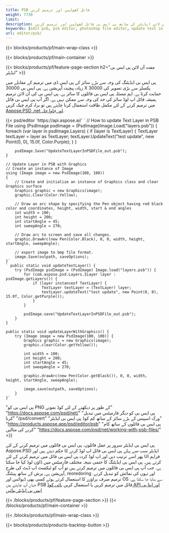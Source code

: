 ```yaml
---
title: PSB فائل کھولیں اور ترمیم کریں
weight: 7730
limit: 
description: آن لائن ایڈیٹر کے ساتھ پی ایس بی فائل کھولیں اور ترمیم کریں
keywords: [edit psb, psb editor, photoshop file editor, update text in psb, update psb, open psb, update text in psb]
url: editor/psb/
---
```


{{< blocks/products/pf/main-wrap-class >}}

{{< blocks/products/pf/main-container >}}

{{< blocks/products/pf/feature-page-section h2="مفت آن لائن پی ایس بی ایڈیٹر" >}}
<p>پی ایس بی ایڈیٹنگ کی وجہ سے بڑے سائز کے پی ایس ڈی میں ترمیم کے مقابلے میں زیادہ پیچیدہ آپریشن ہے. پی ایس بی 30000 X 30000 پکسلز سے بڑی تصویر کی حمایت کرتا ہے. اہم مسئلہ پی ایس بی فائلوں کا سائز ہے. پی ایس بی کی آن لائن ترمیم ہمیشہ فائل اپ لوڈ سائز کی حد کی وجہ سے ممکن نہیں ہے. اگر آپ پی ایس بی فائل میں ترمیم کرنے کے لئے مکمل طاقت استعمال کرنا چاہتے ہیں تو براہ کرم چیک کریں <a href="/psd/{{< lang-code >}}">Aspose.PSD .net اور جاوا حل</a>. </p>
{{< psd/editor `https://api.aspose.ai/` 
`	// How to update Text Layer in PSB File
	using (PsdImage psdImage = (PsdImage)Image.Load("layers.psb"))
  	{
		foreach (var layer in psdImage.Layers)
		{
			if (layer is TextLayer)
			{
				TextLayer textLayer = layer as TextLayer;
				textLayer.UpdateText("test update", new Point(0, 0), 15.0f, Color.Purple);
			}
		}

		psdImage.Save("UpdateTextLayerInPSDFile_out.psb");
	}
	
	// Update Layer in PSB with Graphics
	// Create an instance of Image
	using (Image image = new PsdImage(100, 100))
	{
		// Create and initialize an instance of Graphics class and clear Graphics surface
		Graphics graphic = new Graphics(image);
		graphic.Clear(Color.Yellow);

		// Draw an arc shape by specifying the Pen object having red black color and coordinates, height, width, start & end angles                 
		int width = 100;
		int height = 200;
		int startAngle = 45;
		int sweepAngle = 270;

		// Draw arc to screen and save all changes.
		graphic.DrawArc(new Pen(Color.Black), 0, 0, width, height, startAngle, sweepAngle);

		// export image to bmp file format.
		image.Save(outpath, saveOptions);
	}` 
	` public static void updateTextLayer() {
        try (PsdImage psdImage = (PsdImage) Image.load("layers.psb")) {
            for (com.aspose.psd.Layers.ILayer layer : psdImage.getLayers()) {
                if (layer instanceof TextLayer) {
                    TextLayer textLayer = (TextLayer) layer;
                    textLayer.updateText("test update", new Point(0, 0), 15.0f, Color.getPurple());
                }
            }

            psdImage.save("UpdateTextLayerInPSDFile_out.psb");
        }
    }

    public static void updateLayerWithGraphics() {
        try (Image image = new PsdImage(100, 100)) {
            Graphics graphic = new Graphics(image);
            graphic.clear(Color.getYellow());

            int width = 100;
            int height = 200;
            int startAngle = 45;
            int sweepAngle = 270;

            graphic.drawArc(new Pen(Color.getBlack()), 0, 0, width, height, startAngle, sweepAngle);

            image.save(outpath, saveOptions);
        }
    }` 
"پی ایس بی کو PNG کے طور پر دیکھنے کے لئے کوڈ نمونے"  "https://docs.aspose.com/psd/net/" 
"پی ایس بی کو دیگر فارمیٹس میں تبدیل کرنا"  "/psd/convert" 
"ورک اسپیس کے بڑے سائز کے ساتھ کم کوڈ پی ایس بی ایڈیٹر" "https://products.aspose.app/psd/editor/psb" 
"پی ایس بی فائلوں کے ساتھ کام کرنے کی مثالیں" "https://docs.aspose.com/psd/net/working-with-psb-files/" >}}
<p>پی ایس بی ایڈیٹر سرور پر عمل فائلوں. پی ایس بی فائلوں میں ترمیم کرنے کے لئے Aspose.PSD ایڈیٹر سب سے پہلے پی ایس بی فائل اپ لوڈ کرنے کا حکم دیتے ہیں اور پھر اسے ترتیب دیں اور اپ لوڈ کردہ پی ایس بی فائل میں ترمیم کرنے کے لئے UI فراہم کرتے ہیں. پی ایس بی ایڈیٹنگ کا حتمی نتیجہ مختلف فارمیٹس میں ڈاؤن لوڈ کیا جا سکتا ہے. جب آپ پی ایس بی فائلوں میں ترمیم کرتے ہیں تو آپ کو ٹیکسٹ اپ ڈیٹ کی طرح آپریشن ہے, برش کے ساتھ پینٹنگ, reoredoring اور تہوں کی نمائش کو تبدیل کرنے. ترمیم صرف براؤزر کا استعمال کرتے ہوئے کسی بھی ڈیوائس اور OS سے بنایا جا سکتا ہے. جہاں آپ چاہتے ہیں PSB فائل میں ترمیم کریں یا استعمال کریں <a href="https://docs.aspose.com/psd/net/working-with-psb-files/">ہائی کوڈ API اور اپنا پی ایس بی ایڈیٹر بنائیں</a></p>

{{< /blocks/products/pf/feature-page-section >}}
{{< /blocks/products/pf/main-container >}}


{{< /blocks/products/pf/main-wrap-class >}}

{{< blocks/products/products-backtop-button >}}

